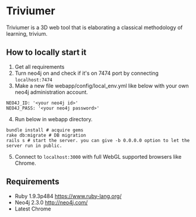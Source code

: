 # Triviumer
Triviumer is a 3D web tool that is elaborating a classical methodology of learning, trivium.

## How to locally start it
1. Get all requirements
2. Turn neo4j on and check if it's on 7474 port by  connecting `localhost:7474`
3. Make a new file webapp/config/local_env.yml like below with your own neo4j administration account.

```
NEO4J_ID: '<your neo4j id>'
NEO4J_PASS: '<your neo4j password>'
```

4. Run below in webapp directory.

```
bundle install # acquire gems
rake db:migrate # DB migration
rails s # start the server. you can give -b 0.0.0.0 option to let the server run in public.
```

5. Connect to `localhost:3000` with full WebGL supported browsers like Chrome.

## Requirements
- Ruby 1.9.3p484 https://www.ruby-lang.org/
- Neo4j 2.3.0 http://neo4j.com/
- Latest Chrome